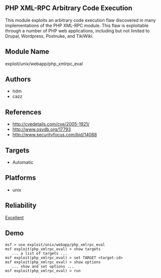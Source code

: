## PHP XML-RPC Arbitrary Code Execution

This module exploits an arbitrary code execution flaw 
discovered in many implementations of the PHP XML-RPC 
module. This flaw is exploitable through a number of PHP web 
applications, including but not limited to Drupal, 
Wordpress, Postnuke, and TikiWiki.


## Module Name
exploit/unix/webapp/php_xmlrpc_eval

## Authors
* hdm
* cazz


## References
* http://cvedetails.com/cve/2005-1921/
* http://www.osvdb.org/17793
* http://www.securityfocus.com/bid/14088



## Targets
* Automatic


## Platforms
* unix

## Reliability
[Excellent](https://github.com/rapid7/metasploit-framework/wiki/Exploit-Ranking)

## Demo

```
msf > use exploit/unix/webapp/php_xmlrpc_eval
msf exploit(php_xmlrpc_eval) > show targets
   ... a list of targets ...
msf exploit(php_xmlrpc_eval) > set TARGET <target-id>
msf exploit(php_xmlrpc_eval) > show options
   ... show and set options ...
msf exploit(php_xmlrpc_eval) > run
```
    
    